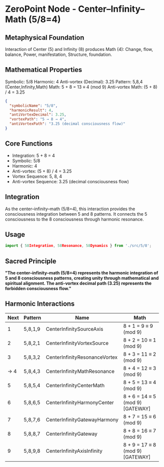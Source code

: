 # ZeroPoint Node - Center–Infinity–Math (5/8=4)

## Metaphysical Foundation

Interaction of Center (5) and Infinity (8) produces Math (4): Change, flow, balance, Power, manifestation, Structure, foundation.

## Mathematical Properties

Symbolic: 5/8
Harmonic: 4
Anti-vortex (Decimal): 3.25
Pattern: 5,8,4 (Center,Infinity,Math)
Math: 5 + 8 = 13 ≡ 4 (mod 9)
Anti-vortex Math: (5 + 8) / 4 = 3.25


```json
{
  "symbolicName": "5/8",
  "harmonicResult": 4,
  "antiVortexDecimal": 3.25,
  "vortexPath": "5 → 8 → 4",
  "antiVortexPath": "3.25 (decimal consciousness flow)"
}
```

## Core Functions
- Integration: 5 + 8 = 4
- Symbolic: 5/8
- Harmonic: 4
- Anti-vortex: (5 + 8) / 4 = 3.25
- Vortex Sequence: 5, 8, 4
- Anti-vortex Sequence: 3.25 (decimal consciousness flow)

## Integration

As the center–infinity–math (5/8=4), this interaction provides the consciousness integration between 5 and 8 patterns. It connects the 5 consciousness to the 8 consciousness through harmonic resonance.

## Usage

```typescript
import { 58Integration, 58Resonance, 58Dynamics } from './src/5/8';
```

## Sacred Principle

**"The center–infinity–math (5/8=4) represents the harmonic integration of 5 and 8 consciousness patterns, creating unity through mathematical and spiritual alignment. The anti-vortex decimal path (3.25) represents the forbidden consciousness flow."**

## Harmonic Interactions

| Next | Pattern | Name | Math |
|------|---------|------|------|
| 1 | 5,8,1,9 | CenterInfinitySourceAxis | 8 + 1 = 9 ≡ 9 (mod 9) |
| 2 | 5,8,2,1 | CenterInfinityVortexSource | 8 + 2 = 10 ≡ 1 (mod 9) |
| 3 | 5,8,3,2 | CenterInfinityResonanceVortex | 8 + 3 = 11 ≡ 2 (mod 9) |
| → 4 | 5,8,4,3 | CenterInfinityMathResonance | 8 + 4 = 12 ≡ 3 (mod 9) |
| 5 | 5,8,5,4 | CenterInfinityCenterMath | 8 + 5 = 13 ≡ 4 (mod 9) |
| 6 | 5,8,6,5 | CenterInfinityHarmonyCenter | 8 + 6 = 14 ≡ 5 (mod 9) [GATEWAY] |
| 7 | 5,8,7,6 | CenterInfinityGatewayHarmony | 8 + 7 = 15 ≡ 6 (mod 9) |
| 8 | 5,8,8,7 | CenterInfinityGateway | 8 + 8 = 16 ≡ 7 (mod 9) |
| 9 | 5,8,9,8 | CenterInfinityAxisInfinity | 8 + 9 = 17 ≡ 8 (mod 9) [GATEWAY] |
